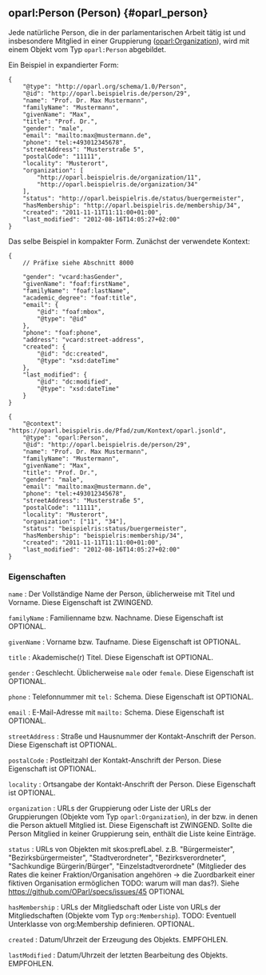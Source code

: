 oparl:Person (Person)  {#oparl_person}
--------------------

Jede natürliche Person, die in der parlamentarischen Arbeit tätig ist
und insbesondere Mitglied in einer Gruppierung ([oparl:Organization](#oparl_organization)),
wird mit einem Objekt vom Typ `oparl:Person` abgebildet.

Ein Beispiel in expandierter Form:

~~~~~  {#person_ex1 .json}
{
    "@type": "http://oparl.org/schema/1.0/Person",
    "@id": "http://oparl.beispielris.de/person/29",
    "name": "Prof. Dr. Max Mustermann",
    "familyName": "Mustermann",
    "givenName": "Max",
    "title": "Prof. Dr.",
    "gender": "male",
    "email": "mailto:max@mustermann.de",
    "phone": "tel:+493012345678",
    "streetAddress": "Musterstraße 5",
    "postalCode": "11111",
    "locality": "Musterort",
    "organization": [
        "http://oparl.beispielris.de/organization/11",
        "http://oparl.beispielris.de/organization/34"
    ],
    "status": "http://oparl.beispielris.de/status/buergermeister",
    "hasMembership": "http://oparl.beispielris.de/membership/34",
    "created": "2011-11-11T11:11:00+01:00",
    "last_modified": "2012-08-16T14:05:27+02:00"
}
~~~~~

Das selbe Beispiel in kompakter Form. Zunächst der verwendete Kontext:

~~~~~  {#person_ex_context .json}
{
    // Präfixe siehe Abschnitt 8000

    "gender": "vcard:hasGender",
    "givenName": "foaf:firstName",
    "familyName": "foaf:lastName",
    "academic_degree": "foaf:title",
    "email": {
        "@id": "foaf:mbox",
        "@type": "@id"
    },
    "phone": "foaf:phone",
    "address": "vcard:street-address",
    "created": {
        "@id": "dc:created",
        "@type": "xsd:dateTime"
    },
    "last_modified": {
        "@id": "dc:modified",
        "@type": "xsd:dateTime"
    }
}
~~~~~

~~~~~  {#person_ex2 .json}
{
    "@context": "https://oparl.beispielris.de/Pfad/zum/Kontext/oparl.jsonld",
    "@type": "oparl:Person",
    "@id": "http://oparl.beispielris.de/person/29",
    "name": "Prof. Dr. Max Mustermann",
    "familyName": "Mustermann",
    "givenName": "Max",
    "title": "Prof. Dr.",
    "gender": "male",
    "email": "mailto:max@mustermann.de",
    "phone": "tel:+493012345678",
    "streetAddress": "Musterstraße 5",
    "postalCode": "11111",
    "locality": "Musterort",
    "organization": ["11", "34"],
    "status": "beispielris:status/buergermeister",
    "hasMembership": "beispielris:membership/34",
    "created": "2011-11-11T11:11:00+01:00",
    "last_modified": "2012-08-16T14:05:27+02:00"
}
~~~~~
### Eigenschaften ###

`name`
:   Der Vollständige Name der Person, üblicherweise mit Titel und Vorname.
    Diese Eigenschaft ist ZWINGEND.

`familyName`
:   Familienname bzw. Nachname. Diese Eigenschaft ist OPTIONAL.

`givenName`
:   Vorname bzw. Taufname. Diese Eigenschaft ist OPTIONAL.

`title`
:   Akademische(r) Titel. Diese Eigenschaft ist OPTIONAL.

`gender`
:   Geschlecht. Üblicherweise `male` oder `female`. Diese Eigenschaft ist OPTIONAL.

`phone`
:   Telefonnummer mit `tel:` Schema. Diese Eigenschaft ist OPTIONAL.

`email`
:   E-Mail-Adresse mit `mailto:` Schema. Diese Eigenschaft ist OPTIONAL.

`streetAddress`
:   Straße und Hausnummer der Kontakt-Anschrift der Person. Diese Eigenschaft ist OPTIONAL.

`postalCode`
:   Postleitzahl der Kontakt-Anschrift der Person. Diese Eigenschaft ist OPTIONAL.

`locality`
:   Ortsangabe der Kontakt-Anschrift der Person. Diese Eigenschaft ist OPTIONAL.

`organization`
:   URLs der Gruppierung oder Liste der URLs der Gruppierungen (Objekte vom Typ `oparl:Organization`), in der
    bzw. in denen die Person aktuell Mitglied ist.
    Diese Eigenschaft ist ZWINGEND. Sollte die Person Mitglied in keiner Gruppierung sein,
    enthält die Liste keine Einträge.

`status`
:   URLs von Objekten mit skos:prefLabel.
    z.B. "Bürgermeister", "Bezirksbürgermeister", "Stadtverordneter", "Bezirksverordneter",
    "Sachkundige Bürgerin/Bürger", "Einzelstadtverordnete" (Mitglieder des Rates die keiner Fraktion/Organisation
    angehören -> die Zuordbarkeit einer fiktiven Organisation ermöglichen TODO: warum will man das?).
    Siehe https://github.com/OParl/specs/issues/45
    OPTIONAL

`hasMembership`
:   URLs der Mitgliedschaft oder Liste von URLs der Mitgliedschaften (Objekte vom Typ `org:Membership`). TODO: Eventuell     Unterklasse von org:Membership definieren.
    OPTIONAL.

`created`
:   Datum/Uhrzeit der Erzeugung des Objekts.
    EMPFOHLEN.

`lastModified`
:   Datum/Uhrzeit der letzten Bearbeitung des Objekts. EMPFOHLEN.
